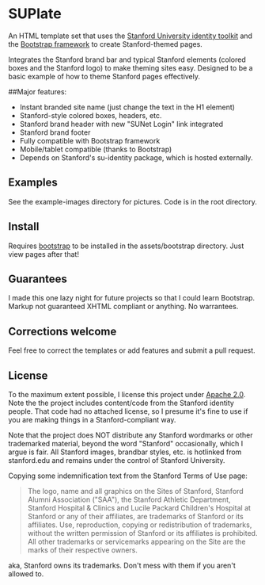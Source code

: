 # SUPlate
An HTML template set that uses the [Stanford University identity toolkit](http://identity.stanford.edu/) and the [Bootstrap framework](http://twitter.github.com/bootstrap/index.html) to create Stanford-themed pages.

Integrates the Stanford brand bar and typical Stanford elements (colored boxes and the Stanford logo) to make theming sites easy. Designed to be a basic example of how to theme Stanford pages effectively.

##Major features:

* Instant branded site name (just change the text in the H1 element)
* Stanford-style colored boxes, headers, etc.
* Stanford brand header with new "SUNet Login" link integrated
* Stanford brand footer
* Fully compatible with Bootstrap framework
* Mobile/tablet compatible (thanks to Bootstrap)
* Depends on Stanford's su-identity package, which is hosted externally.

## Examples
See the example-images directory for pictures. Code is in the root directory.

## Install
Requires [bootstrap](http://twitter.github.com/bootstrap/index.html) to be installed in the assets/bootstrap directory. Just view pages after that!

## Guarantees
I made this one lazy night for future projects so that I could learn Bootstrap. Markup not guaranteed XHTML compliant or anything. No warrantees.

## Corrections welcome
Feel free to correct the templates or add features and submit a pull request.

## License
To the maximum extent possible, I license this project under [Apache 2.0](http://www.apache.org/licenses/LICENSE-2.0.html). Note the the project includes content/code from the Stanford identity people. That code had no attached license, so I presume it's fine to use if you are making things in a Stanford-compliant way.

Note that the project does NOT distribute any Stanford wordmarks or other trademarked material, beyond the word "Stanford" occasionally, which I argue is fair. All Stanford images, brandbar styles, etc. is hotlinked from stanford.edu and remains under the control of Stanford University.

Copying some indemnification text from the Stanford Terms of Use page:
> The logo, name and all graphics on the Sites of Stanford, Stanford Alumni Association ("SAA"), the Stanford Athletic Department, Stanford Hospital & Clinics and Lucile Packard Children's Hospital at Stanford or any of their affiliates, are trademarks of Stanford or its affiliates. Use, reproduction, copying or redistribution of trademarks, without the written permission of Stanford or its affiliates is prohibited. All other trademarks or servicemarks appearing on the Site are the marks of their respective owners.

aka, Stanford owns its trademarks. Don't mess with them if you aren't allowed to.